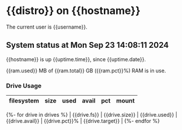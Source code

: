 # {{distro}} on {{hostname}}

The current user is {{username}}.

## System status at Mon Sep 23 14:08:11 2024

{{hostname}} is up {{uptime.time}}, since {{uptime.date}}.

{{ram.used}} MB of {{ram.total}} GB ({{ram.pct}}%) RAM is in use.

### Drive Usage

| filesystem     |  size | used | avail | pct | mount       |
| -------------- | ----- | ---- | ----- | --- | ----------- |
{%- for drive in drives %}
| {{drive.fs}} |  {{drive.size}} | {{drive.used}} |  {{drive.avail}} | {{drive.pct}}% | {{drive.target}} |
{%- endfor %}
